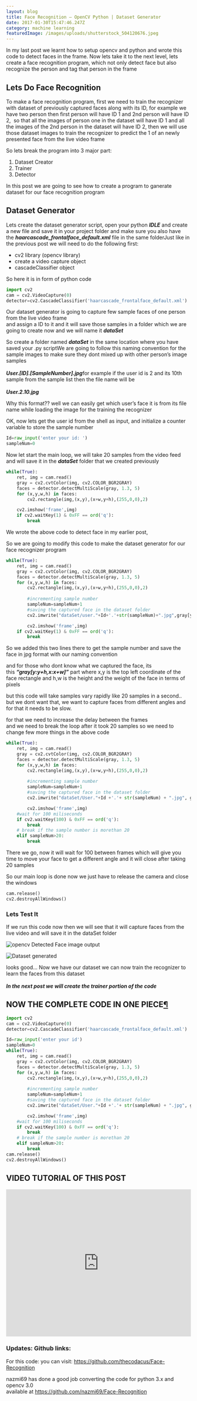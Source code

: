 ```yaml
---
layout: blog
title: Face Recognition – OpenCV Python | Dataset Generator
date: 2017-01-30T15:47:46.247Z
category: machine learning
featuredImage: /images/uploads/shutterstock_504120676.jpeg
---
```

In my last post we learnt how to setup opencv and python and wrote this code to detect faces in the frame. Now lets take it to the next level, lets create a face recognition program, which not only detect face but also recognize the person and tag that person in the frame

## Lets Do Face Recognition

To make a face recognition program, first we need to train the recognizer with dataset of previously captured faces along with its ID, for example we have two person then first person will have ID 1 and 2nd person will have ID 2,  so that all the images of person one in the dataset will have ID 1 and all the images of the 2nd person in the dataset will have ID 2, then we will use those dataset images to train the recognizer to predict the 1 of an newly presented face from the live video frame

So lets break the program into 3 major part:

1. Dataset Creator
2. Trainer
3. Detector

In this post we are going to see how to create a program to ganerate dataset for our face recognition program

## Dataset Generator[](https://web.archive.org/web/20201028091519/https://thecodacus.com/opencv-face-recognition-in-python-part-1/)

Lets create the dataset generator script, open your python ***IDLE*** and create a new file and save it in your project folder and make sure you also have the ***haarcascade_frontalface_default.xml*** file in the same folderJust like in the previous post we will need to do the following first:

* cv2 library (opencv library)
* create a video capture object
* cascadeClassifier object

So here it is in form of python code

```python
import cv2
cam = cv2.VideoCapture(0)
detector=cv2.CascadeClassifier('haarcascade_frontalface_default.xml')
```

Our dataset generator is going to capture few sample faces of one person from the live video frame\
and assign a ID to it and it will save those samples in a folder which we are going to create now and we will name it ***dataSet***

So create a folder named ***dataSet*** in the same location where you have saved your .py scriptWe are going to follow this naming convention for the sample images to make sure they dont mixed up with other person’s image samples\
**\
*User.\[ID].\[SampleNumber].jpg***for example if the user id is 2 and its 10th sample from the sample list then the file name will be\
**\
*User.2.10.jpg***

Why this format?? well we can easily get which user’s face it is from its file name while loading the image for the training the recognizer

OK, now lets get the user id from the shell as input, and initialize a counter variable to store the sample number

```python
Id=raw_input('enter your id: ')
sampleNum=0
```

Now let start the main loop, we will take 20 samples from the video feed and will save it in the ***dataSet*** folder that we created previously

```python
while(True):
    ret, img = cam.read()
    gray = cv2.cvtColor(img, cv2.COLOR_BGR2GRAY)
    faces = detector.detectMultiScale(gray, 1.3, 5)
    for (x,y,w,h) in faces:
        cv2.rectangle(img,(x,y),(x+w,y+h),(255,0,0),2)

    cv2.imshow('frame',img)
    if cv2.waitKey(1) & 0xFF == ord('q'):
        break
```

We wrote the above code to detect face in my earlier post,

So we are going to modify this code to make the dataset generator for our face recognizer program

```python
while(True):
    ret, img = cam.read()
    gray = cv2.cvtColor(img, cv2.COLOR_BGR2GRAY)
    faces = detector.detectMultiScale(gray, 1.3, 5)
    for (x,y,w,h) in faces:
        cv2.rectangle(img,(x,y),(x+w,y+h),(255,0,0),2)
        
        #incrementing sample number 
        sampleNum=sampleNum+1
        #saving the captured face in the dataset folder
        cv2.imwrite("dataSet/user."+Id+'.'+str(sampleNum)+".jpg",gray[y:y+h,x:x+w])

        cv2.imshow('frame',img)
    if cv2.waitKey(1) & 0xFF == ord('q'):
        break
```

So we added this two lines there to get the sample number and save the face in jpg format with our naming convention

and for those who dont know what we captured the face, its this ***“gray\[y:y+h,x:x+w]”*** part where x,y is the top left coordinate of the face rectangle and h,w is the height and the weight of the face in terms of pixels

but this code will take samples vary rapidly like 20 samples in a second.. but we dont want that, we want to capture faces from different angles and for that it needs to be slow.

for that we need to increase the delay between the frames\
and we need to break the loop after it took 20 samples so we need to change few more things in the above code

```python
while(True):
    ret, img = cam.read()
    gray = cv2.cvtColor(img, cv2.COLOR_BGR2GRAY)
    faces = detector.detectMultiScale(gray, 1.3, 5)
    for (x,y,w,h) in faces:
        cv2.rectangle(img,(x,y),(x+w,y+h),(255,0,0),2)
        
        #incrementing sample number 
        sampleNum=sampleNum+1
        #saving the captured face in the dataset folder
        cv2.imwrite("dataSet/User."+Id +'.'+ str(sampleNum) + ".jpg", gray[y:y+h,x:x+w]) #

        cv2.imshow('frame',img)
    #wait for 100 miliseconds 
    if cv2.waitKey(100) & 0xFF == ord('q'):
        break
    # break if the sample number is morethan 20
    elif sampleNum>20:
        break
```

There we go, now it will wait for 100 between frames which will give you time to move your face to get a different angle and it will close after taking 20 samples

So our main loop is done now we just have to release the camera and close the windows

```python
cam.release()
cv2.destroyAllWindows()
```

### Lets Test It[](https://web.archive.org/web/20201028091519/https://thecodacus.com/opencv-face-recognition-in-python-part-1/)

If we run this code now then we will see that it will capture faces from the live video and will save it in the dataSet folder

![opencv Detected Face image output](/images/uploads/image2.jpeg)



![Dataset generated](/images/uploads/image3.jpeg)

looks good… Now we have our dataset we can now train the recognizer to learn the faces from this dataset\
**\
*In the next post we will create the trainer portion of the code***

## NOW THE COMPLETE CODE IN ONE PIECE[¶](https://web.archive.org/web/20201028091519/https://thecodacus.com/opencv-face-recognition-in-python-part-1/)

```python
import cv2
cam = cv2.VideoCapture(0)
detector=cv2.CascadeClassifier('haarcascade_frontalface_default.xml')

Id=raw_input('enter your id')
sampleNum=0
while(True):
    ret, img = cam.read()
    gray = cv2.cvtColor(img, cv2.COLOR_BGR2GRAY)
    faces = detector.detectMultiScale(gray, 1.3, 5)
    for (x,y,w,h) in faces:
        cv2.rectangle(img,(x,y),(x+w,y+h),(255,0,0),2)
        
        #incrementing sample number 
        sampleNum=sampleNum+1
        #saving the captured face in the dataset folder
        cv2.imwrite("dataSet/User."+Id +'.'+ str(sampleNum) + ".jpg", gray[y:y+h,x:x+w])

        cv2.imshow('frame',img)
    #wait for 100 miliseconds 
    if cv2.waitKey(100) & 0xFF == ord('q'):
        break
    # break if the sample number is morethan 20
    elif sampleNum>20:
        break
cam.release()
cv2.destroyAllWindows()
```

## VIDEO TUTORIAL OF THIS POST

<iframe width="600" height="400" style="width:100%;" src="https://www.youtube.com/embed/4W5M-YaJtIA" title="YouTube video player" frameborder="0" allow="accelerometer; autoplay; clipboard-write; encrypted-media; gyroscope; picture-in-picture" allowfullscreen></iframe>

### Updates: Github links:

For this code: you can visit: <https://github.com/thecodacus/Face-Recognition>

nazmi69 has done a good job converting the code for python 3.x and opencv 3.0\
available at <https://github.com/nazmi69/Face-Recognition>